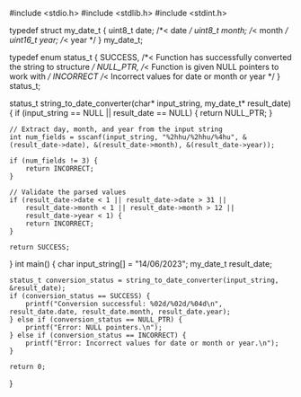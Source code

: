 #include <stdio.h>
#include <stdlib.h>
#include <stdint.h>

typedef struct my_date_t {
    uint8_t date;    /*< date */
    uint8_t month;   /*< month */
    uint16_t year;   /*< year */
} my_date_t;

typedef enum status_t {
    SUCCESS,     /*< Function has successfully converted the string to structure */
    NULL_PTR,    /*< Function is given NULL pointers to work with */
    INCORRECT    /*< Incorrect values for date or month or year */
} status_t;

status_t string_to_date_converter(char* input_string, my_date_t* result_date) {
    if (input_string == NULL || result_date == NULL) {
        return NULL_PTR;
    }

    // Extract day, month, and year from the input string
    int num_fields = sscanf(input_string, "%2hhu/%2hhu/%4hu", &(result_date->date), &(result_date->month), &(result_date->year));

    if (num_fields != 3) {
        return INCORRECT;
    }

    // Validate the parsed values
    if (result_date->date < 1 || result_date->date > 31 ||
        result_date->month < 1 || result_date->month > 12 ||
        result_date->year < 1) {
        return INCORRECT;
    }

    return SUCCESS;
}
int main() {
    char input_string[] = "14/06/2023";
    my_date_t result_date;

    status_t conversion_status = string_to_date_converter(input_string, &result_date);
    if (conversion_status == SUCCESS) {
        printf("Conversion successful: %02d/%02d/%04d\n", result_date.date, result_date.month, result_date.year);
    } else if (conversion_status == NULL_PTR) {
        printf("Error: NULL pointers.\n");
    } else if (conversion_status == INCORRECT) {
        printf("Error: Incorrect values for date or month or year.\n");
    }

    return 0;
}

